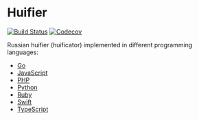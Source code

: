# Huifier

[![Build Status](https://travis-ci.org/kefir500/huifier.svg?branch=master)](https://travis-ci.org/kefir500/huifier)
[![Codecov](https://img.shields.io/codecov/c/github/kefir500/huifier)](https://codecov.io/gh/kefir500/huifier)

Russian huifier (huificator) implemented in different programming languages:

- [Go](go)
- [JavaScript](javascript)
- [PHP](php)
- [Python](python)
- [Ruby](ruby)
- [Swift](swift)
- [TypeScript](typescript)
